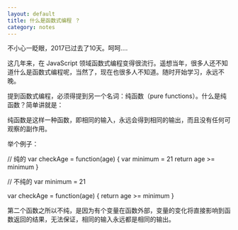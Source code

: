 ```yaml
---
layout: default
title: 什么是函数式编程 ？
category: notes
---
```


不小心一眨眼，2017已过去了10天。呵呵....

这几年来，在 JavaScript 领域函数式编程变得很流行。遥想当年，很多人还不知道什么是函数式编程呢，当然了，现在也很多人不知道。随时开始学习，永远不晚。

提到函数式编程，必须得提到另一个名词：纯函数（pure functions）。什么是纯函数？简单讲就是：

纯函数是这样一种函数，即相同的输入，永远会得到相同的输出，而且没有任何可观察的副作用。

举个例子：

// 纯的
var checkAge = function(age) {
  var minimum = 21
  return age >= minimum
}


// 不纯的
var minimum = 21

var checkAge = function(age) {
  return age >= minimum
}

第二个函数之所以不纯，是因为有个变量在函数外部，变量的变化将直接影响到函数返回的结果，无法保证，相同的输入永远都是相同的输出。
